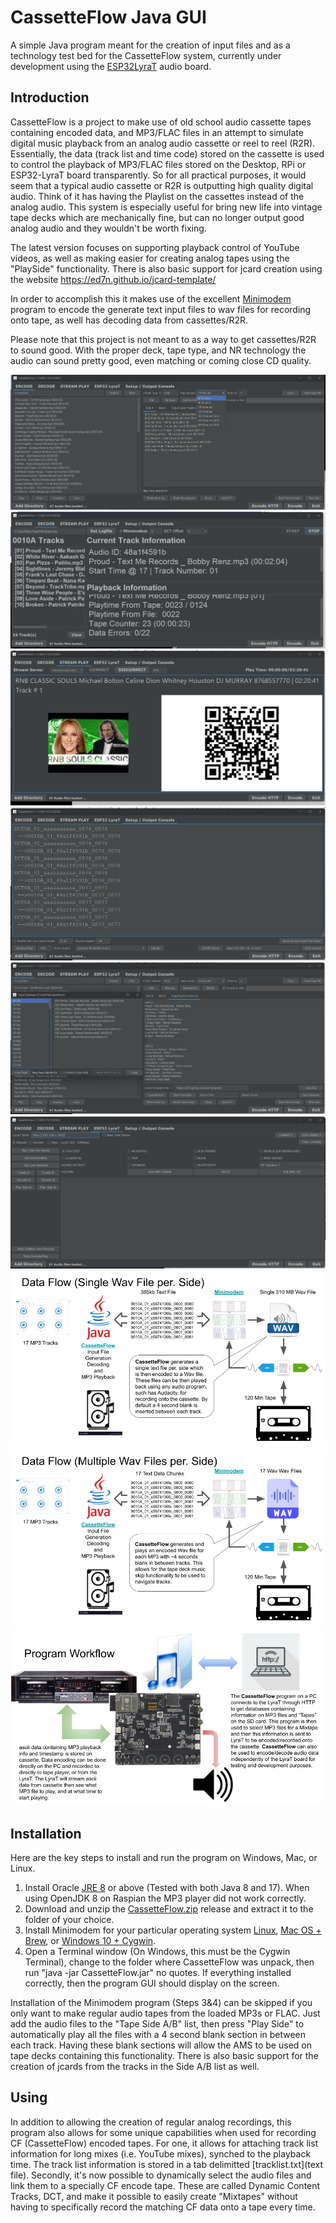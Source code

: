 # CassetteFlow Java GUI
A simple Java program meant for the creation of input files and as a technology 
test bed for the CassetteFlow system, currently under development using the 
[ESP32LyraT](https://docs.espressif.com/projects/esp-adf/en/latest/get-started/get-started-esp32-lyrat.html) 
audio board.

## Introduction
CassetteFlow is a project to make use of old school audio cassette tapes 
containing encoded data, and MP3/FLAC files in an attempt to simulate digital 
music playback from an analog audio cassette or reel to reel (R2R). Essentially, 
the data (track list and time code) stored on the cassette is used to control 
the playback of MP3/FLAC files stored on the Desktop, RPi or ESP32-LyraT board 
transparently. So for all practical purposes, it would seem that a typical audio 
cassette or R2R is outputting high quality digital audio. Think of it has having 
the Playlist on the cassettes instead of the analog audio. This system is 
especially useful for bring new life into vintage tape decks which are 
mechanically fine, but can no longer output good analog audio and they wouldn't 
be worth fixing.

The latest version focuses on supporting playback control of YouTube videos, 
as well as making easier for creating analog tapes using the "PlaySide" 
functionality. There is also basic support for jcard creation using the website 
https://ed7n.github.io/jcard-template/  

In order to accomplish this it makes use of the excellent 
[Minimodem](https://github.com/kamalmostafa/minimodem) program to encode the 
generate text input files to wav files for recording onto tape, as well has 
decoding data from cassettes/R2R.

Please note that this project is not meant to as a way to get cassettes/R2R to 
sound good. With the proper deck, tape type, and NR technology the audio 
can sound pretty good, even matching or coming close CD quality.

![Main GUI 1](gui01.png)
![Main GUI 2](gui02.png)
![Main GUI 3](gui03.png)
![Main GUI 4](gui04.png)
![Main GUI 5](gui05.png)
![Main GUI 6](gui06.png)
![Data Flow 1](dataflow01.png)
![Data Flow 2](dataflow02.png)
![LyraT](LyraT01.png)

## Installation
Here are the key steps to install and run the program on Windows, Mac, or Linux.

1. Install Oracle [JRE 8](https://www.java.com/en/download/manual.jsp) or above 
(Tested with both Java 8 and 17). When using OpenJDK 8 on Raspian the MP3 player 
did not work correctly.
2. Download and unzip the [CassetteFlow.zip](CassetteFlow.zip) release and 
extract it to the folder of your choice.
3. Install Minimodem for your particular operating system [Linux](http://www.whence.com/minimodem/), 
[Mac OS + Brew](https://brewinstall.org/install-minimodem-on-mac-with-brew/), or 
[Windows 10 + Cygwin](https://github.com/kamalmostafa/minimodem/blob/master/README.windows).
4. Open a Terminal window (On Windows, this must be the Cygwin Terminal), 
change to the folder where CassetteFlow was unpack, then run 
"java -jar CassetteFlow.jar" no quotes. If everything installed correctly, then 
the program GUI should display on the screen.

Installation of the Minimodem program (Steps 3&4) can be skipped if you only 
want to make regular audio tapes from the loaded MP3s or FLAC. Just add the 
audio files to the "Tape Side A/B" list, then press "Play Side" to automatically 
play all the files with a 4 second blank section in between each track. 
Having these blank sections will allow the AMS to be used on tape decks 
containing this functionality. There is also basic support for the creation of
jcards from the tracks in the Side A/B list as well. 

## Using
In addition to allowing the creation of regular analog recordings, this 
program also allows for some unique capabilities when used for recording 
CF (CassetteFlow) encoded tapes. For one, it allows for attaching track list 
information for long mixes (i.e. YouTube mixes), synched to the playback time. 
The track list information is stored in a tab delimitted [tracklist.txt](text file). 
Secondly, it's now possible to dynamically select the audio files and link them 
to a specially CF encode tape. These are called Dynamic Content Tracks, DCT, and 
make it possible to easily create "Mixtapes" without having to specifically 
record the matching CF data onto a tape every time.